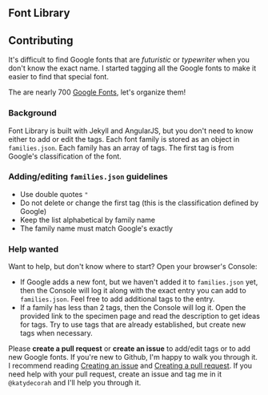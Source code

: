 Font Library
-----------

## Contributing

It's difficult to find Google fonts that are *futuristic* or *typewriter* when you don't know the exact name. I started tagging all the Google fonts to make it easier to find that special font.

The are nearly 700 [Google Fonts](http://www.google.com/fonts), let's organize them!

### Background

Font Library is built with Jekyll and AngularJS, but you don't need to know either to add or edit the tags. Each font family is stored as an object in `families.json`. Each family has an array of tags. The first tag is from Google's classification of the font.

### Adding/editing `families.json` guidelines

* Use double quotes `"`
* Do not delete or change the first tag (this is the classification defined by Google)
* Keep the list alphabetical by family name
* The family name must match Google's exactly

### Help wanted

Want to help, but don't know where to start? Open your browser's Console:

* If Google adds a new font, but we haven't added it to `families.json` yet, then the Console will log it along with the exact entry you can add to `families.json`. Feel free to add additional tags to the entry.
* If a family has less than 2 tags, then the Console will log it. Open the provided link to the specimen page and read the description to get ideas for tags. Try to use tags that are already established, but create new tags when necessary.

Please **create a pull request** or **create an issue** to add/edit tags or to add new Google fonts. If you're new to Github, I'm happy to walk you through it. I recommend reading [Creating an issue](https://help.github.com/articles/creating-an-issue/) and [Creating a pull request](https://help.github.com/articles/creating-a-pull-request/). If you need help with your pull request, create an issue and tag me in it `@katydecorah` and I'll help you through it.